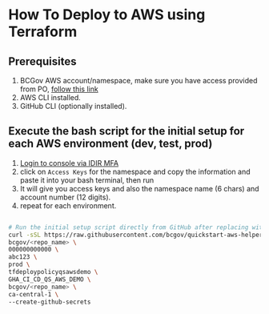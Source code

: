 # How To Deploy to AWS using Terraform

## Prerequisites

1. BCGov AWS account/namespace, make sure you have access provided from PO, [follow this link](https://dev.developer.gov.bc.ca/docs/default/component/public-cloud-techdocs/aws/LZA/design-build-deploy/user-management/#managing-security-group-membership)
2. AWS CLI installed.
3. GitHub CLI (optionally installed).

## Execute the bash script for the initial setup for each AWS environment (dev, test, prod)
1. [Login to console via IDIR MFA](https://bcgov.awsapps.com/start/#/?tab=accounts)
2. click on `Access Keys` for the namespace and copy the information and paste it into your bash terminal, then run 
3. It will give you access keys and also the namespace name (6 chars) and account number (12 digits).
3. repeat for each environment.

```bash

# Run the initial setup script directly from GitHub after replacing with your account number namespace name and repo name
curl -sSL https://raw.githubusercontent.com/bcgov/quickstart-aws-helpers/main/.github/scripts/initial-aws-setup.sh | bash -s \
bcgov/<repo_name> \
000000000000 \
abc123 \
prod \
tfdeploypolicyqsawsdemo \
GHA_CI_CD_QS_AWS_DEMO \
bcgov/<repo_name> \
ca-central-1 \
--create-github-secrets
```
